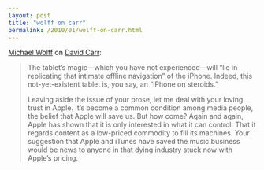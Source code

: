 ```yaml
---
layout: post
title: "wolff on carr"
permalink: /2010/01/wolff-on-carr.html
---
```



<p><a href="http://www.newser.com/off-the-grid/post/368/the-apple-tablet-wont-save-david-carr.html?utm_source=otg&amp;utm_medium=email&amp;utm_campaign=20100105">Michael Wolff</a> on <a href="http://www.nytimes.com/2010/01/04/business/media/04carr.html?ref=technology">David Carr</a>:</p>

<blockquote><p>The tablet’s magic—which you have not experienced—will “lie in replicating that intimate offline navigation” of the iPhone. Indeed, this not-yet-existent tablet is, you say, an “iPhone on steroids.”</p>

<p>Leaving aside the issue of your prose, let me deal with your loving trust in Apple. It’s become a common condition among media people, the belief that Apple will save us. But how come? Again and again, Apple has shown that it is only interested in what it can control. That it regards content as a low-priced commodity to fill its machines. Your suggestion that Apple and iTunes have saved the music business would be news to anyone in that dying industry stuck now with Apple’s pricing.</p></blockquote>


